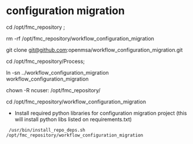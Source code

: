 # configuration migration

cd /opt/fmc_repository  ; 

rm -rf /opt/fmc_repository/workflow_configuration_migration

git clone git@github.com:openmsa/workflow_configuration_migration.git

cd /opt/fmc_repository/Process; 

ln -sn ../workflow_configuration_migration workflow_configuration_migration

chown -R ncuser: /opt/fmc_repository/

cd /opt/fmc_repository/workflow_configuration_migration

* Install required python libraries for configuration migration project (this will install python libs listed on requirements.txt)

```
 /usr/bin/install_repo_deps.sh /opt/fmc_repository/workflow_configuration_migration
```
